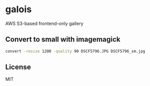 # galois

AWS S3-based frontend-only gallery

## Convert to small with imagemagick

```sh
convert -resize 1200 -quality 90 DSCF5796.JPG DSCF5796_sm.jpg
```

## License

MIT
